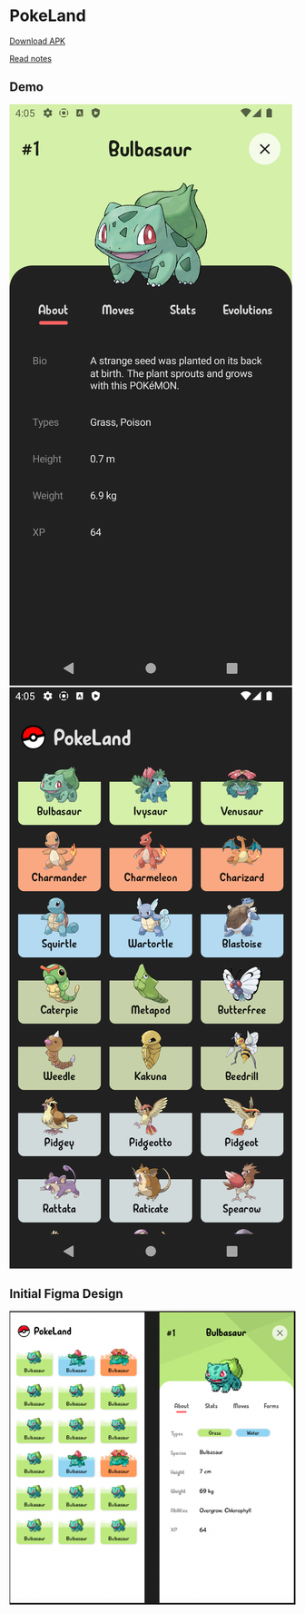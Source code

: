 # PokeLand

[Download APK](https://github.com/tiagonuneslx/Pokeland/raw/master/PokeLand.apk)

[Read notes](notes.md)

## Demo

![](assets/demo-about.png)
![](assets/demo-list.png)

## Initial Figma Design

![](assets/figma-pokeland.png)